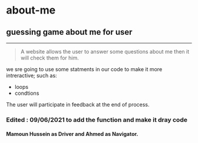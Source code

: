 # about-me
## guessing game about me for user
----
>A website allows the user to answer some questions about me then it will check them for him.

we  sre going to use some statments in our code to make it more intreractive; such as: 
* loops 
* condtions

The user will participate in feedback at the end of process.

### Edited : 09/06/2021 to add the function and make it dray code 
#### Mamoun Hussein as Driver and Ahmed as Navigator. 